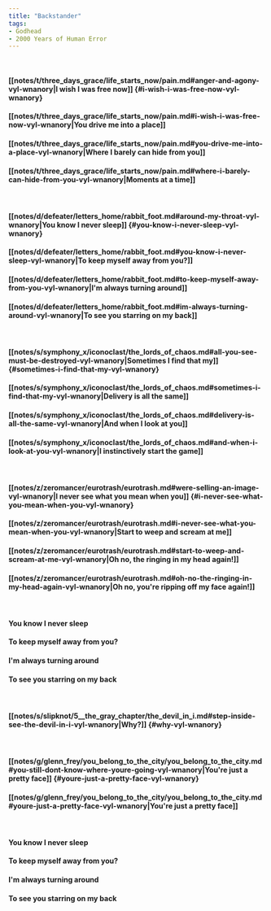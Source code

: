 ```yaml
---
title: "Backstander"
tags:
- Godhead
- 2000 Years of Human Error
---
```

&nbsp;
#### [[notes/t/three_days_grace/life_starts_now/pain.md#anger-and-agony-vyl-wnanory|I wish I was free now]] {#i-wish-i-was-free-now-vyl-wnanory}
#### [[notes/t/three_days_grace/life_starts_now/pain.md#i-wish-i-was-free-now-vyl-wnanory|You drive me into a place]]
#### [[notes/t/three_days_grace/life_starts_now/pain.md#you-drive-me-into-a-place-vyl-wnanory|Where I barely can hide from you]]
#### [[notes/t/three_days_grace/life_starts_now/pain.md#where-i-barely-can-hide-from-you-vyl-wnanory|Moments at a time]]
&nbsp;
#### [[notes/d/defeater/letters_home/rabbit_foot.md#around-my-throat-vyl-wnanory|You know I never sleep]] {#you-know-i-never-sleep-vyl-wnanory}
#### [[notes/d/defeater/letters_home/rabbit_foot.md#you-know-i-never-sleep-vyl-wnanory|To keep myself away from you?]]
#### [[notes/d/defeater/letters_home/rabbit_foot.md#to-keep-myself-away-from-you-vyl-wnanory|I'm always turning around]]
#### [[notes/d/defeater/letters_home/rabbit_foot.md#im-always-turning-around-vyl-wnanory|To see you starring on my back]]
&nbsp;
#### [[notes/s/symphony_x/iconoclast/the_lords_of_chaos.md#all-you-see-must-be-destroyed-vyl-wnanory|Sometimes I find that my]] {#sometimes-i-find-that-my-vyl-wnanory}
#### [[notes/s/symphony_x/iconoclast/the_lords_of_chaos.md#sometimes-i-find-that-my-vyl-wnanory|Delivery is all the same]]
#### [[notes/s/symphony_x/iconoclast/the_lords_of_chaos.md#delivery-is-all-the-same-vyl-wnanory|And when I look at you]]
#### [[notes/s/symphony_x/iconoclast/the_lords_of_chaos.md#and-when-i-look-at-you-vyl-wnanory|I instinctively start the game]]
&nbsp;
#### [[notes/z/zeromancer/eurotrash/eurotrash.md#were-selling-an-image-vyl-wnanory|I never see what you mean when you]] {#i-never-see-what-you-mean-when-you-vyl-wnanory}
#### [[notes/z/zeromancer/eurotrash/eurotrash.md#i-never-see-what-you-mean-when-you-vyl-wnanory|Start to weep and scream at me]]
#### [[notes/z/zeromancer/eurotrash/eurotrash.md#start-to-weep-and-scream-at-me-vyl-wnanory|Oh no, the ringing in my head again!]]
#### [[notes/z/zeromancer/eurotrash/eurotrash.md#oh-no-the-ringing-in-my-head-again-vyl-wnanory|Oh no, you're ripping off my face again!]]
&nbsp;
#### You know I never sleep
#### To keep myself away from you?
#### I'm always turning around
#### To see you starring on my back
&nbsp;
#### [[notes/s/slipknot/5__the_gray_chapter/the_devil_in_i.md#step-inside-see-the-devil-in-i-vyl-wnanory|Why?]] {#why-vyl-wnanory}
&nbsp;
#### [[notes/g/glenn_frey/you_belong_to_the_city/you_belong_to_the_city.md#you-still-dont-know-where-youre-going-vyl-wnanory|You're just a pretty face]] {#youre-just-a-pretty-face-vyl-wnanory}
#### [[notes/g/glenn_frey/you_belong_to_the_city/you_belong_to_the_city.md#youre-just-a-pretty-face-vyl-wnanory|You're just a pretty face]]
&nbsp;
#### You know I never sleep
#### To keep myself away from you?
#### I'm always turning around
#### To see you starring on my back
